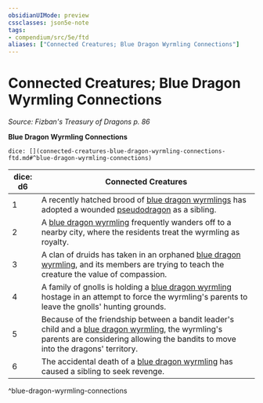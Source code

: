 ```yaml
---
obsidianUIMode: preview
cssclasses: json5e-note
tags:
- compendium/src/5e/ftd
aliases: ["Connected Creatures; Blue Dragon Wyrmling Connections"]
---
```

# Connected Creatures; Blue Dragon Wyrmling Connections
*Source: Fizban's Treasury of Dragons p. 86* 

**Blue Dragon Wyrmling Connections**

`dice: [](connected-creatures-blue-dragon-wyrmling-connections-ftd.md#^blue-dragon-wyrmling-connections)`

| dice: d6 | Connected Creatures |
|----------|---------------------|
| 1 | A recently hatched brood of [blue dragon wyrmlings](5E2014官方资源/bestiary/dragon/blue-dragon-wyrmling.md) has adopted a wounded [pseudodragon](5E2014官方资源/bestiary/dragon/pseudodragon.md) as a sibling. |
| 2 | A [blue dragon wyrmling](5E2014官方资源/bestiary/dragon/blue-dragon-wyrmling.md) frequently wanders off to a nearby city, where the residents treat the wyrmling as royalty. |
| 3 | A clan of druids has taken in an orphaned [blue dragon wyrmling](5E2014官方资源/bestiary/dragon/blue-dragon-wyrmling.md), and its members are trying to teach the creature the value of compassion. |
| 4 | A family of gnolls is holding a [blue dragon wyrmling](5E2014官方资源/bestiary/dragon/blue-dragon-wyrmling.md) hostage in an attempt to force the wyrmling's parents to leave the gnolls' hunting grounds. |
| 5 | Because of the friendship between a bandit leader's child and a [blue dragon wyrmling](5E2014官方资源/bestiary/dragon/blue-dragon-wyrmling.md), the wyrmling's parents are considering allowing the bandits to move into the dragons' territory. |
| 6 | The accidental death of a [blue dragon wyrmling](5E2014官方资源/bestiary/dragon/blue-dragon-wyrmling.md) has caused a sibling to seek revenge. |
^blue-dragon-wyrmling-connections